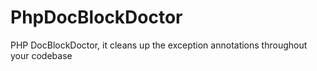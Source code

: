 # PhpDocBlockDoctor
PHP DocBlockDoctor, it cleans up the exception annotations throughout your codebase
